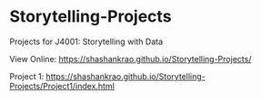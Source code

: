 # Storytelling-Projects
Projects for J4001: Storytelling with Data

View Online: https://shashankrao.github.io/Storytelling-Projects/

Project 1: https://shashankrao.github.io/Storytelling-Projects/Project1/index.html
